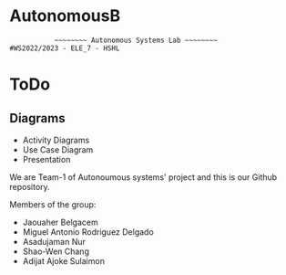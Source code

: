 # AutonomousB
               ~~~~~~~~ Autonomous Systems Lab ~~~~~~~~			          #WS2022/2023 - ELE_7 - HSHL
 

# ToDo

## Diagrams

* Activity Diagrams
* Use Case Diagram
* Presentation


We are Team-1 of Autonoumous systems' project and this is our Github repository.

Members of the group:

* Jaouaher Belgacem
* Miguel Antonio Rodriguez Delgado
* Asadujaman Nur
* Shao-Wen Chang
* Adijat Ajoke Sulaimon
